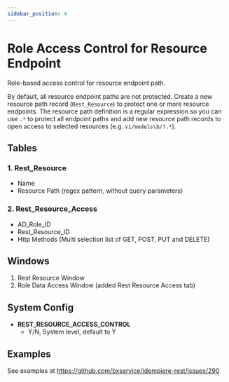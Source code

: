 ```yaml
---
sidebar_position: 4
---
```

# Role Access Control for Resource Endpoint

Role-based access control for resource endpoint path.

By default, all resource endpoint paths are not protected. Create a new resource path record (`Rest_Resource`) to protect one or more resource endpoints. The resource path definition is a regular expression so you can use `.*` to protect all endpoint paths and add new resource path records to open access to selected resources (e.g. `v1/models\b/?.*`).

## Tables

### 1. Rest_Resource
- Name
- Resource Path (regex pattern, without query parameters)

### 2. Rest_Resource_Access
- AD_Role_ID 
- Rest_Resource_ID
- Http Methods (Multi selection list of GET, POST, PUT and DELETE)

## Windows
1. Rest Resource Window  
2. Role Data Access Window (added Rest Resource Access tab)

## System Config
- **REST_RESOURCE_ACCESS_CONTROL**
  - Y/N, System level, default to Y

## Examples

See examples at https://github.com/bxservice/idempiere-rest/issues/290